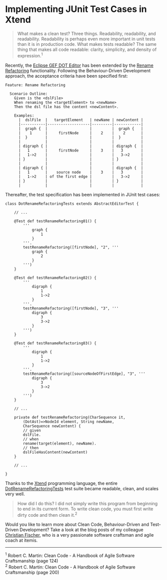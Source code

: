 # Implementing JUnit Test Cases in Xtend

> What makes a clean test? Three things. Readability, readability, and readability. Readability is perhaps even more important in unit tests than it is in production code. What makes tests readable? The same thing that makes all code readable: clarity, simplicity, and density of expression.<sup>1</sup>

Recently, the [Eclipse GEF DOT Editor](http://blogs.itemis.com/en/editing-graphviz-.dot-files-with-the-gef-dot-editor) has been extended by the [Rename Refactoring](http://www.eclipse.org/Xtext/documentation/310_eclipse_support.html#refactoring) functionality. Following the Behaviour-Driven Development approach, the acceptance criteria have been specified first:
```Gherkin
Feature: Rename Refactoring

  Scenario Outline:
    Given is the <dslFile>
    When renaming the <targetElement> to <newName>
    Then the dsl file has the content <newContent>.

    Examples:
      |  dslFile  |   targetElement   | newName | newContent |
      |-----------|-------------------|---------|------------|
      |  graph {  |                   |         |  graph {   |
      |    1      |     firstNode     |    2    |    2       |
      |  }        |                   |         |  }         |
      |           |                   |         |            |
      | digraph { |                   |         | digraph {  |
      |   1       |     firstNode     |    3    |   3        |
      |   1->2    |                   |         |   3->2     |
      | }         |                   |         | }          |
      |           |                   |         |            |
      | digraph { |                   |         | digraph {  |
      |   1       |    source node    |    3    |   3        |
      |   1->2    | of the first edge |         |   3->2     |
      | }         |                   |         | }          |
      |           |                   |         |            |
```

Thereafter, the test specification has been implemented in JUnit test cases:
```Xtend
class DotRenameRefactoringTests extends AbstractEditorTest {

	// ...

	@Test def testRenameRefactoring01() {
		'''
			graph {
				1
			}
		'''.
		testRenameRefactoring([firstNode], "2", '''
			graph {
				2
			}
		''')
	}

	@Test def testRenameRefactoring02() {
		'''
			digraph {
				1
				1->2
			}
		'''.
		testRenameRefactoring([firstNode], "3", '''
			digraph {
				3
				3->2
			}
		''')
	}

	@Test def testRenameRefactoring03() {
		'''
			digraph {
				1
				1->2
			}
		'''.
		testRenameRefactoring([sourceNodeOfFirstEdge], "3", '''
			digraph {
				3
				3->2
			}
		''')
	}

	// ...

	private def testRenameRefactoring(CharSequence it,
		(DotAst)=>NodeId element, String newName,
		CharSequence newContent) {
		// given
		dslFile.
		// when
		rename(target(element), newName).
		// then
		dslFileHasContent(newContent)
	}

	// ...

}
```
Thanks to the [Xtend](http://www.eclipse.org/xtend/) programming language, the entire [DotRenameRefactoringTests](http://github.com/eclipse/gef/blob/master/org.eclipse.gef.dot.tests/src/org/eclipse/gef/dot/tests/DotRenameRefactoringTests.xtend) test suite became readable, clean, and scales very well.
> How did I do this? I did not simply write this program from beginning to end in its current form. To write clean code, you must first write dirty code and then clean it.<sup>2</sup>

Would you like to learn more about Clean Code, Behaviour-Driven and Test-Driven Development?
Take a look at the blog posts of my colleague [Christian Fischer](http://blogs.itemis.com/author/christian-fischer), who is a very passionate software craftsman and agile coach at itemis.

<hr>
<sup>1</sup> Robert C. Martin: Clean Code - A Handbook of Agile Software Craftsmanship (page 124)<br>
<sup>2</sup> Robert C. Martin: Clean Code - A Handbook of Agile Software Craftsmanship (page 200)
